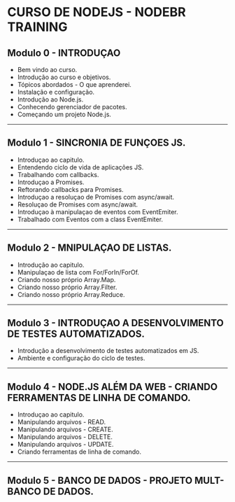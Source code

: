 # CURSO DE NODEJS - NODEBR TRAINING

## Modulo 0 - INTRODUÇAO

- Bem vindo ao curso.
- Introdução ao curso e objetivos.
- Tópicos abordados - O que aprenderei.
- Instalação e configuração.
- Introdução ao Node.js.
- Conhecendo gerenciador de pacotes.
- Começando um projeto Node.js.

---

## Modulo 1 - SINCRONIA DE FUNÇOES JS.

- Introduçao ao capitulo.
- Entendendo ciclo de vida de aplicações JS.
- Trabalhando com callbacks.
- Introduçao a Promises.
- Reftorando callbacks para Promises.
- Introduçao a resoluçao de Promises com async/await.
- Resoluçao de Promises com async/await.
- Introduçao à manipulaçao de eventos com EventEmiter.
- Trabalhado com Eventos com a class EventEmiter.

---

## Modulo 2 - MNIPULAÇAO DE LISTAS.

- Introdução ao capitulo.
- Manipulaçao de lista com For/ForIn/ForOf.
- Criando nosso próprio Array.Map.
- Criando nosso próprio Array.Filter.
- Criando nosso próprio Array.Reduce.

---

## Modulo 3 - INTRODUÇAO A DESENVOLVIMENTO DE TESTES AUTOMATIZADOS.

- Introdução a desenvolvimento de testes automatizados em JS.
- Ambiente e configuração do ciclo de testes.

---

## Modulo 4 - NODE.JS ALÉM DA WEB - CRIANDO FERRAMENTAS DE LINHA DE COMANDO.

- Introduçao ao capitulo.
- Manipulando arquivos - READ.
- Manipulando arquivos - CREATE.
- Manipulando arquivos - DELETE.
- Manipulando arquivos - UPDATE.
- Criando ferramentas de linha de comando.

---

## Modulo 5 - BANCO DE DADOS - PROJETO MULT-BANCO DE DADOS.
